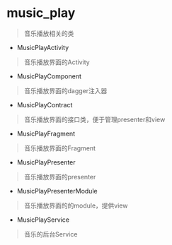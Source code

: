 # music_play
> 音乐播放相关的类

- MusicPlayActivity
> 音乐播放界面的Activity

- MusicPlayComponent
> 音乐播放界面的dagger注入器

- MusicPlayContract
> 音乐播放界面的接口类，便于管理presenter和view

- MusicPlayFragment
> 音乐播放界面的Fragment

- MusicPlayPresenter
> 音乐播放界面的presenter

- MusicPlayPresenterModule
> 音乐播放界面的的module，提供view

- MusicPlayService
> 音乐的后台Service